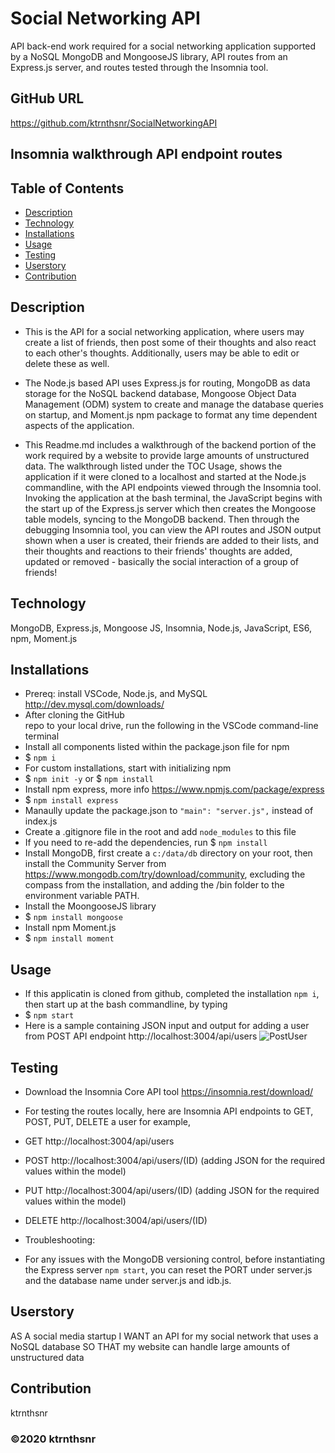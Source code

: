 ﻿# Social Networking API

API back-end work required for a social networking application supported by a NoSQL MongoDB and MongooseJS library, API routes from an Express.js server, and routes tested through the Insomnia tool.

## GitHub URL

https://github.com/ktrnthsnr/SocialNetworkingAPI

## Insomnia walkthrough API endpoint routes

<insert here>


## Table of Contents

* [Description](#description)
* [Technology](#technology)
* [Installations](#installations)
* [Usage](#usage)
* [Testing](#testing)
* [Userstory](#Userstory)
* [Contribution](#contribution)

## Description

- This is the API for a social networking application, where users may create a list of friends, then post some of their thoughts and also react to each other's thoughts. Additionally, users may be able to edit or delete these as well. 

- The Node.js based API uses Express.js for routing, MongoDB as data storage for the NoSQL backend database, Mongoose Object Data Management (ODM) system to create and manage the database queries on startup, and Moment.js npm package to format any time dependent aspects of the application. 

- This Readme.md includes a walkthrough of the backend portion of the work required by a website to provide large amounts of unstructured data.  The walkthrough listed under the TOC Usage, shows the application if it were cloned to a localhost and started at the Node.js commandline, with the API endpoints viewed through the Insomnia tool. Invoking the application at the bash terminal, the JavaScript begins with the start up of the Express.js server which then creates the Mongoose table models, syncing to the MongoDB backend. Then through the debugging Insomnia tool, you can view the API routes and JSON output shown when a user is created, their friends are added to their lists, and their thoughts and reactions to their friends' thoughts are added, updated or removed - basically the social interaction of a group of friends!

## Technology

MongoDB, Express.js, Mongoose JS, Insomnia, Node.js, JavaScript, ES6, npm, Moment.js

## Installations

- Prereq: install VSCode, Node.js, and MySQL http://dev.mysql.com/downloads/
- After cloning the GitHub repo to your local drive, run the following in the VSCode command-line terminal
- Install all components listed within the package.json file for npm
- $ `npm i`
- For custom installations, start with initializing npm
- $ `npm init -y` or $ `npm install`
- Install npm express, more info https://www.npmjs.com/package/express
- $ `npm install express`
- Manaully update the package.json to  `"main": "server.js",` instead of index.js
- Create a .gitignore file in the root and add `node_modules` to this file
- If you need to re-add the dependencies, run $ `npm install`
- Install MongoDB, first create a `c:/data/db` directory on your root, then install the Community Server from https://www.mongodb.com/try/download/community, excluding the compass from the installation, and adding the /bin folder to the environment variable PATH.
- Install the MoongooseJS library
- $ `npm install mongoose`
- Install npm Moment.js
- $ `npm install moment`

## Usage

- If this applicatin is cloned from github, completed the installation `npm i`, then start up at the bash commandline, by typing
- $ `npm start`
- Here is a sample containing JSON input and output for adding a user from POST API endpoint http://localhost:3004/api/users
![PostUser](./img/POSTuser.jpg "post user")


## Testing
- Download the Insomnia Core API tool https://insomnia.rest/download/
- For testing the routes locally, here are Insomnia API endpoints to GET, POST, PUT, DELETE a user for example,
- GET http://localhost:3004/api/users
- POST http://localhost:3004/api/users/(ID) (adding JSON for the required values within the model)
- PUT http://localhost:3004/api/users/(ID) (adding JSON for the required values within the model)
- DELETE http://localhost:3004/api/users/(ID)

- Troubleshooting:
- For any issues with the MongoDB versioning control, before instantiating the Express server `npm start`, you can reset the PORT under server.js and the database name under server.js and idb.js.

## Userstory

AS A social media startup
I WANT an API for my social network that uses a NoSQL database
SO THAT my website can handle large amounts of unstructured data

## Contribution

ktrnthsnr

### ©️2020 ktrnthsnr
